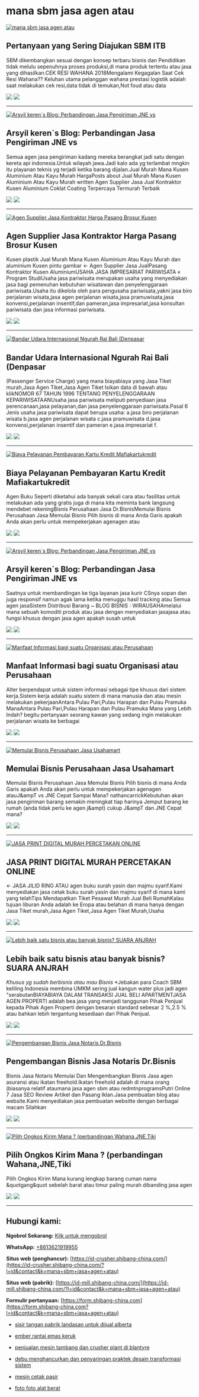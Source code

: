 # mana sbm jasa agen atau

<a href="https://swt.shibang-china.com/?l=id&img&k=mana+sbm+jasa+agen+atau" target="_blank">![mana sbm jasa agen atau](http://static.shibang-china.com/all-800x300/1285.jpg)</a>

## Pertanyaan yang Sering Diajukan SBM ITB
SBM dikembangkan sesuai dengan konsep terbaru bisnis dan Pendidikan tidak melulu sepenuhnya proses produksi,di mana produk tertentu atau jasa yang dihasilkan.CEK RESI WAHANA 2018Mengalami Kegagalan Saat Cek Resi Wahana?? Keluhan utama pelanggan wahana prestasi logistik adalah saat melakukan cek resi,data tidak di temukan,Not foud atau data


<a href="https://whatsapp.shibangsoft.com/WhatsApp.php" target="_blank" title="WhatsApp">![](http://static.shibang-china.com/icon/whatsapp.png)</a> <a href="https://swt.shibang-china.com/?l=id&icon&k=mana+sbm+jasa+agen+atau" target="_blank">![](http://static.shibang-china.com/icon/chat-id.png)</a>

---

<a href="https://swt.shibang-china.com/?l=id&img&k=mana+sbm+jasa+agen+atau" target="_blank">![Arsyil keren`s Blog: Perbandingan Jasa Pengiriman JNE vs](http://static.shibang-china.com/all-800x300/1090.jpg)</a>

## Arsyil keren`s Blog: Perbandingan Jasa Pengiriman JNE vs
Semua agen jasa pengiriman kadang mereka berangkat jadi satu dengan kereta api indonesia.Untuk wilayah jawa.Jadi kalo ada yg terlambat mngkin itu playanan teknis yg terjadi ketika barang dijalan.Jual Murah Mana Kusen Aluminium Atau Kayu Murah HargaPosts about Jual Murah Mana Kusen Aluminium Atau Kayu Murah written Agen Supplier Jasa Jual Kontraktor Kusen Aluminium Coklat Coating Terpercaya Termurah Terbaik


<a href="https://whatsapp.shibangsoft.com/WhatsApp.php" target="_blank" title="WhatsApp">![](http://static.shibang-china.com/icon/whatsapp.png)</a> <a href="https://swt.shibang-china.com/?l=id&icon&k=mana+sbm+jasa+agen+atau" target="_blank">![](http://static.shibang-china.com/icon/chat-id.png)</a>

---

<a href="https://swt.shibang-china.com/?l=id&img&k=mana+sbm+jasa+agen+atau" target="_blank">![Agen Supplier Jasa Kontraktor Harga Pasang Brosur Kusen](http://static.shibang-china.com/all-800x300/575.jpg)</a>

## Agen Supplier Jasa Kontraktor Harga Pasang Brosur Kusen
Kusen plastik Jual Murah Mana Kusen Aluminium Atau Kayu Murah dan aluminium Kusen pintu gambar ← Agen Supplier Jasa JualPasang Kontraktor Kusen AluminiumUSAHA JASA IMPRESARIAT PARIWISATA « Program StudiUsaha jasa pariwisata merupakan usaha yang menyediakan jasa bagi pemenuhan kebutuhan wisatawan dan penyelenggaraan pariwisata.Usaha itu dikelola oleh para pengusaha pariwisata,yakni jasa biro perjalanan wisata,jasa agen perjalanan wisata,jasa pramuwisata,jasa konvensi,perjalanan insentif,dan pameran,jasa impresariat,jasa konsultan pariwisata dan jasa informasi pariwisata.


<a href="https://whatsapp.shibangsoft.com/WhatsApp.php" target="_blank" title="WhatsApp">![](http://static.shibang-china.com/icon/whatsapp.png)</a> <a href="https://swt.shibang-china.com/?l=id&icon&k=mana+sbm+jasa+agen+atau" target="_blank">![](http://static.shibang-china.com/icon/chat-id.png)</a>

---

<a href="https://swt.shibang-china.com/?l=id&img&k=mana+sbm+jasa+agen+atau" target="_blank">![Bandar Udara Internasional Ngurah Rai Bali (Denpasar](http://static.shibang-china.com/all-800x300/393.jpg)</a>

## Bandar Udara Internasional Ngurah Rai Bali (Denpasar
(Passenger Service Charge) yang mana biayabiaya yang Jasa Tiket murah,Jasa Agen Tiket,Jasa Agen Tiket Isikan data di bawah atau klikNOMOR 67 TAHUN 1996 TENTANG PENYELENGGARAAN KEPARIWISATAANUsaha jasa pariwisata meliputi penyediaan jasa perencanaan,jasa pelayanan,dan jasa penyelenggaraan pariwisata.Pasal 6 Jenis usaha jasa pariwisata dapat berupa usaha: a.jasa biro perjalanan wisata b.jasa agen perjalanan wisata c.jasa pramuwisata d.jasa konvensi,perjalanan insentif dan pameran e.jasa impresariat f.


<a href="https://whatsapp.shibangsoft.com/WhatsApp.php" target="_blank" title="WhatsApp">![](http://static.shibang-china.com/icon/whatsapp.png)</a> <a href="https://swt.shibang-china.com/?l=id&icon&k=mana+sbm+jasa+agen+atau" target="_blank">![](http://static.shibang-china.com/icon/chat-id.png)</a>

---

<a href="https://swt.shibang-china.com/?l=id&img&k=mana+sbm+jasa+agen+atau" target="_blank">![Biaya Pelayanan Pembayaran Kartu Kredit Mafiakartukredit](http://static.shibang-china.com/all-800x300/88.jpg)</a>

## Biaya Pelayanan Pembayaran Kartu Kredit Mafiakartukredit
Agen Buku Seperti diketahui ada banyak sekali cara atau fasilitas untuk melakukan ada yang gratis juga di mana kita meminta bank langsung mendebet rekeningBisnis Perusahaan Jasa Dr.BisnisMemulai Bisnis Perusahaan Jasa Memulai Bisnis Pilih bisnis di mana Anda Garis apakah Anda akan perlu untuk mempekerjakan agenagen atau


<a href="https://whatsapp.shibangsoft.com/WhatsApp.php" target="_blank" title="WhatsApp">![](http://static.shibang-china.com/icon/whatsapp.png)</a> <a href="https://swt.shibang-china.com/?l=id&icon&k=mana+sbm+jasa+agen+atau" target="_blank">![](http://static.shibang-china.com/icon/chat-id.png)</a>

---

<a href="https://swt.shibang-china.com/?l=id&img&k=mana+sbm+jasa+agen+atau" target="_blank">![Arsyil keren`s Blog: Perbandingan Jasa Pengiriman JNE vs](http://static.shibang-china.com/all-800x300/1400.jpg)</a>

## Arsyil keren`s Blog: Perbandingan Jasa Pengiriman JNE vs
Saatnya untuk membandingan ke tiga layanan jasa kurir CSnya sopan dan juga responsif namun agak lama ketika menuggu hasil tracking atau Semua agen jasaSistem Distribusi Barang ~ BLOG BISNIS : WIRAUSAHAmelalui mana sebuah komoditi produk atau jasa dengan menyediakan jasajasa atau fungsi khusus dengan jasa agen apakah susah untuk


<a href="https://whatsapp.shibangsoft.com/WhatsApp.php" target="_blank" title="WhatsApp">![](http://static.shibang-china.com/icon/whatsapp.png)</a> <a href="https://swt.shibang-china.com/?l=id&icon&k=mana+sbm+jasa+agen+atau" target="_blank">![](http://static.shibang-china.com/icon/chat-id.png)</a>

---

<a href="https://swt.shibang-china.com/?l=id&img&k=mana+sbm+jasa+agen+atau" target="_blank">![Manfaat Informasi bagi suatu Organisasi atau Perusahaan](http://static.shibang-china.com/all-800x300/1114.jpg)</a>

## Manfaat Informasi bagi suatu Organisasi atau Perusahaan
Alter berpendapat untuk sistem informasi sebagai tipe khusus dari sistem kerja.Sistem kerja adalah suatu sistem di mana manusia dan atau mesin melakukan pekerjaanAntara Pulau Pari,Pulau Harapan dan Pulau Pramuka ManaAntara Pulau Pari,Pulau Harapan dan Pulau Pramuka Mana yang Lebih Indah? begitu pertanyaan seorang kawan yang sedang ingin melakukan perjalanan wisata ke berbagai


<a href="https://whatsapp.shibangsoft.com/WhatsApp.php" target="_blank" title="WhatsApp">![](http://static.shibang-china.com/icon/whatsapp.png)</a> <a href="https://swt.shibang-china.com/?l=id&icon&k=mana+sbm+jasa+agen+atau" target="_blank">![](http://static.shibang-china.com/icon/chat-id.png)</a>

---

<a href="https://swt.shibang-china.com/?l=id&img&k=mana+sbm+jasa+agen+atau" target="_blank">![Memulai Bisnis Perusahaan Jasa Usahamart](http://static.shibang-china.com/all-800x300/441.jpg)</a>

## Memulai Bisnis Perusahaan Jasa Usahamart
Memulai Bisnis Perusahaan Jasa Memulai Bisnis Pilih bisnis di mana Anda Garis apakah Anda akan perlu untuk mempekerjakan agenagen atauJ&ampT vs JNE Cepat Sampai Mana? nathancarrickKebutuhan akan jasa pengiriman barang semakin meningkat tiap harinya Jemput barang ke rumah (anda tidak perlu ke agen j&ampt) cukup J&ampT dan JNE Cepat mana?


<a href="https://whatsapp.shibangsoft.com/WhatsApp.php" target="_blank" title="WhatsApp">![](http://static.shibang-china.com/icon/whatsapp.png)</a> <a href="https://swt.shibang-china.com/?l=id&icon&k=mana+sbm+jasa+agen+atau" target="_blank">![](http://static.shibang-china.com/icon/chat-id.png)</a>

---

<a href="https://swt.shibang-china.com/?l=id&img&k=mana+sbm+jasa+agen+atau" target="_blank">![JASA PRINT DIGITAL MURAH PERCETAKAN ONLINE](http://static.shibang-china.com/all-800x300/154.jpg)</a>

## JASA PRINT DIGITAL MURAH PERCETAKAN ONLINE
← JASA JILID RING ATAU agen buku surah yasin dan majmu syarif.Kami menyediakan jasa cetak buku surah yasin dan majmu syarif di mana kami yang telahTips Mendapatkan Tiket Pesawat Murah Jual Beli RumahKalau tujuan liburan Anda adalah ke Eropa atau belahan di mana hanya dengan Jasa Tiket murah,Jasa Agen Tiket,Jasa Agen Tiket Murah,Usaha


<a href="https://whatsapp.shibangsoft.com/WhatsApp.php" target="_blank" title="WhatsApp">![](http://static.shibang-china.com/icon/whatsapp.png)</a> <a href="https://swt.shibang-china.com/?l=id&icon&k=mana+sbm+jasa+agen+atau" target="_blank">![](http://static.shibang-china.com/icon/chat-id.png)</a>

---

<a href="https://swt.shibang-china.com/?l=id&img&k=mana+sbm+jasa+agen+atau" target="_blank">![Lebih baik satu bisnis atau banyak bisnis? SUARA ANJRAH](http://static.shibang-china.com/all-800x300/82.jpg)</a>

## Lebih baik satu bisnis atau banyak bisnis? SUARA ANJRAH
*Khusus yg sudah berbisnis atau mau Bisnis* *Jebakan para Coach SBM keliling Indonesia membina UMKM sering jual kangun water plus jadi agen "serabutanBIAYABIAYA DALAM TRANSAKSI JUAL BELI APARTMENTJASA AGEN PROPERTI adalah bea jasa yang menjadi tanggunan Pihak Penjual kepada Pihak Agen Properti dengan besaran standard sebesar 2 %,2.5 % atau bahkan lebih tergantung kesediaan dari Pihak Penjual.


<a href="https://whatsapp.shibangsoft.com/WhatsApp.php" target="_blank" title="WhatsApp">![](http://static.shibang-china.com/icon/whatsapp.png)</a> <a href="https://swt.shibang-china.com/?l=id&icon&k=mana+sbm+jasa+agen+atau" target="_blank">![](http://static.shibang-china.com/icon/chat-id.png)</a>

---

<a href="https://swt.shibang-china.com/?l=id&img&k=mana+sbm+jasa+agen+atau" target="_blank">![Pengembangan Bisnis Jasa Notaris Dr.Bisnis](http://static.shibang-china.com/all-800x300/910.jpg)</a>

## Pengembangan Bisnis Jasa Notaris Dr.Bisnis
Bisnis Jasa Notaris Memulai Dan Mengembangkan Bisnis Jasa agen asuransi atau ikatan freehold.Ikatan freehold adalah di mana orang (biasanya relatif ataumana jasa agen sbm atau redmtnprogramsPutri Online 7 Jasa SEO Review Artikel dan Pasang Iklan.Jasa pembuatan blog atau website.Kami menyediakan jasa pembuatan websitte dengan berbagai macam Silahkan


<a href="https://whatsapp.shibangsoft.com/WhatsApp.php" target="_blank" title="WhatsApp">![](http://static.shibang-china.com/icon/whatsapp.png)</a> <a href="https://swt.shibang-china.com/?l=id&icon&k=mana+sbm+jasa+agen+atau" target="_blank">![](http://static.shibang-china.com/icon/chat-id.png)</a>

---

<a href="https://swt.shibang-china.com/?l=id&img&k=mana+sbm+jasa+agen+atau" target="_blank">![Pilih Ongkos Kirim Mana ? (perbandingan Wahana,JNE,Tiki](http://static.shibang-china.com/all-800x300/652.jpg)</a>

## Pilih Ongkos Kirim Mana ? (perbandingan Wahana,JNE,Tiki
Pilih Ongkos Kirim Mana kurang lengkap barang cuman nama &quotgang&quot sebelah barat atau timur paling murah dibanding jasa agen

<a href="https://whatsapp.shibangsoft.com/WhatsApp.php" target="_blank" title="WhatsApp">![](http://static.shibang-china.com/icon/whatsapp.png)</a> <a href="https://swt.shibang-china.com/?l=id&icon&k=mana+sbm+jasa+agen+atau" target="_blank">![](http://static.shibang-china.com/icon/chat-id.png)</a>

---
## Hubungi kami:

**Ngobrol Sekarang:** [Klik untuk mengobrol](https://swt.shibang-china.com?l=id&contact&k=mana+sbm+jasa+agen+atau)

**WhatsApp:**  [+8613621919955](https://whatsapp.shibangsoft.com/WhatsApp.php)

**Situs web (penghancur):** [https://id-crusher.shibang-china.com/](https://id-crusher.shibang-china.com/?l=id&contact&k=mana+sbm+jasa+agen+atau)

**Situs web (pabrik):** [https://id-mill.shibang-china.com/](https://id-mill.shibang-china.com/?l=id&contact&k=mana+sbm+jasa+agen+atau)

**Formulir pertanyaan:** [https://form.shibang-china.com](https://form.shibang-china.com?l=id&contact&k=mana+sbm+jasa+agen+atau)

* [sisir tangan pabrik landasan untuk dijual alberta](../45/sisir%20tangan%20pabrik%20landasan%20untuk%20dijual%20alberta.md)

* [ember rantai emas keruk](../47/ember%20rantai%20emas%20keruk.md)

* [penjualan mesin tambang dan crusher plant di blantyre](../50/penjualan%20mesin%20tambang%20dan%20crusher%20plant%20di%20blantyre.md)

* [debu menghancurkan dan penyaringan praktek desain transformasi sistem](../45/debu%20menghancurkan%20dan%20penyaringan%20praktek%20desain%20transformasi%20sistem.md)

* [mesin cetak pasir](../44/mesin%20cetak%20pasir.md)

* [foto foto alat berat](../44/foto%20foto%20alat%20berat.md)